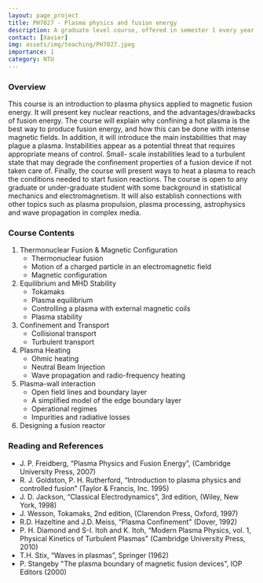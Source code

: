 ```yaml
---
layout: page_project
title: PH7027 - Plasma physics and fusion energy
description: A graduate level course, offered in semester 1 every year
contact: [Xavier]
img: assets/img/teaching/PH7027.jpeg
importance: 1
category: NTU
---
```


### Overview

This course is an introduction to plasma physics applied to magnetic fusion energy. It will present key nuclear reactions, and the advantages/drawbacks of fusion energy. The course will explain why confining a hot plasma is the best way to produce fusion energy, and how this can be done with intense magnetic fields. In addition, it will introduce the main instabilities that may plague a plasma. Instabilities appear as a potential threat that requires appropriate means of control. Small- scale instabilities lead to a turbulent state that may degrade the confinement properties of a fusion device if not taken care of. Finally, the course will present ways to heat a plasma to reach the conditions needed to start fusion reactions. The course is open to any graduate or under-graduate student with some background in statistical mechanics and electromagnetism. It will also establish connections with other topics such as plasma propulsion, plasma processing, astrophysics and wave propagation in complex media.

### Course Contents
1. Thermonuclear Fusion & Magnetic Configuration
   - Thermonuclear fusion
   - Motion of a charged particle in an electromagnetic field 
   - Magnetic configuration
2. Equilibrium and MHD Stability
   - Tokamaks
   - Plasma equilibrium
   - Controlling a plasma with external magnetic coils 
   - Plasma stability
3. Confinement and Transport 
   - Collisional transport 
   - Turbulent transport
4. Plasma Heating
   - Ohmic heating
   - Neutral Beam Injection
   - Wave propagation and radio-frequency heating
5. Plasma-wall interaction
   - Open field lines and boundary layer
   - A simplified model of the edge boundary layer 
   - Operational regimes
   - Impurities and radiative losses
6. Designing a fusion reactor

### Reading and References
- J. P. Freidberg, “Plasma Physics and Fusion Energy”, (Cambridge University Press, 2007)
- R. J. Goldston, P. H. Rutherford, “Introduction to plasma physics and controlled fusion”
(Taylor & Francis, Inc. 1995)
- J. D. Jackson, “Classical Electrodynamics”, 3rd edition, (Wiley, New York, 1998)
- J. Wesson, Tokamaks, 2nd edition, (Clarendon Press, Oxford, 1997)
- R.D. Hazeltine and J.D. Meiss, “Plasma Confinement" (Dover, 1992)
- P. H. Diamond and S-I. Itoh and K. Itoh, “Modern Plasma Physics, vol. 1, Physical Kinetics of
Turbulent Plasmas" (Cambridge University Press, 2010)
- T.H. Stix, “Waves in plasmas”, Springer (1962)
- P. Stangeby "The plasma boundary of magnetic fusion devices", IOP Editors (2000)